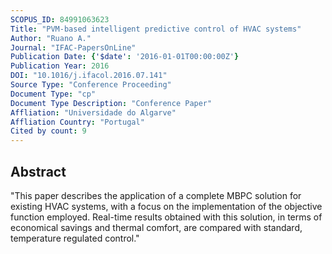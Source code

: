 ```yaml
---
SCOPUS_ID: 84991063623
Title: "PVM-based intelligent predictive control of HVAC systems"
Author: "Ruano A."
Journal: "IFAC-PapersOnLine"
Publication Date: {'$date': '2016-01-01T00:00:00Z'}
Publication Year: 2016
DOI: "10.1016/j.ifacol.2016.07.141"
Source Type: "Conference Proceeding"
Document Type: "cp"
Document Type Description: "Conference Paper"
Affliation: "Universidade do Algarve"
Affliation Country: "Portugal"
Cited by count: 9
---
```


## Abstract
"This paper describes the application of a complete MBPC solution for existing HVAC systems, with a focus on the implementation of the objective function employed. Real-time results obtained with this solution, in terms of economical savings and thermal comfort, are compared with standard, temperature regulated control."
